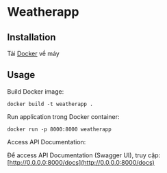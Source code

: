 # Weatherapp

## Installation

Tải [Docker](https://www.docker.com/get-started/) về máy

## Usage

Build Docker image:

```shell
docker build -t weatherapp .
```

Run application trong Docker container:

```shell
docker run -p 8000:8000 weatherapp
```

Access API Documentation:

Để access API Documentation (Swagger UI), truy cập: [http://0.0.0.0:8000/docs](http://0.0.0.0:8000/docs)